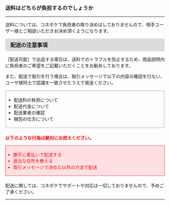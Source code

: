 <h3>送料はどちらが負担するのでしょうか</h3>
<hr>

送料については、コネポケで負担者の取り決めはしておりませんので、相手ユーザー様とご相談いただきお決め頂くようになります。

<div style="padding: 7px 15px; margin-top: 15px; margin-bottom: 15px; border: 1px solid #dcdcdc; background-color: #dcdcdc; font-size: 120%">
<strong>配送の注意事項</strong>
</div>

［配送可能］で出品する場合は、送料でのトラブルを防止するため、商品説明内に負担者のご希望をご記載いただくことをお勧めしております。

また、配送で取引を行う場合は、取引メッセージで以下の内容の確認を行ない、ユーザ様同士で認識を一致させたうえで発送ください。

<div style="padding: 3px 15px 3px 0px; margin-top: 15px; margin-bottom: 20px; border: 3px solid #dcdcdc;">
<ul>
<li>配送料の負担について</li>
<li>配送代金について</li>
<li>配送業者の確認</li>
<li>梱包の仕方について</li>
</ul>
</div>

<font color="#ff0000"><strong>以下のような行為は絶対にお控えください。</strong></font>
<div style="padding: 3px 15px 3px 0px; margin-top: 15px; margin-bottom: 20px; border: 1px solid #ff3333; background-color: #ffe0e2; "><font color="ff0000">
<ul>
<li>勝手に着払いで配送する</li>
<li>適当な住所を教える</li>
<li>取引メッセージで決めた以外の方法で配送</li>
</ul>
</font>
</div>

配送に関しては、コネポケでサポートや対応は一切しておりませんので、予めご了承ください。

<hr>